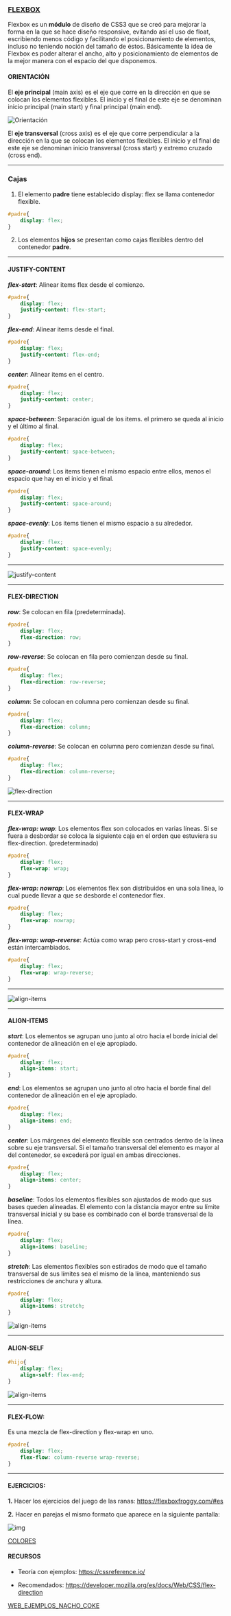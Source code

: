 ### [FLEXBOX](https://developer.mozilla.org/es/docs/Web/CSS/CSS_Flexible_Box_Layout/Basic_Concepts_of_Flexbox)

Flexbox es un **módulo** de diseño de CSS3 que se creó para mejorar la forma en la que se hace diseño responsive, evitando así el uso de float, escribiendo menos código y facilitando el posicionamiento de elementos, incluso no teniendo noción del tamaño de éstos. Básicamente la idea de Flexbox es poder alterar el ancho, alto y posicionamiento de elementos de la mejor manera con el espacio del que disponemos.

#### ORIENTACIÓN

El **eje principal** (main axis) es el eje que corre en la dirección en que se colocan los elementos flexibles. El inicio y el final de este eje se denominan inicio principal (main start) y final principal (main end).

![Orientación](../assets/clase36/img0.png)

El **eje transversal** (cross axis) es el eje que corre perpendicular a la dirección en la que se colocan los elementos flexibles. El inicio y el final de este eje se denominan inicio transversal (cross start) y extremo cruzado (cross end).

* * *

### Cajas 

1. El elemento **padre** tiene establecido display: flex se llama contenedor flexible.

```css
#padre{
    display: flex;
}
```

2. Los elementos **hijos** se presentan como cajas flexibles dentro del contenedor **padre**.

* * *

#### JUSTIFY-CONTENT

***flex-start***: Alinear items flex desde el comienzo. 

```css
#padre{
    display: flex;
    justify-content: flex-start;
}
```
***flex-end***: Alinear items desde el final. 

```css
#padre{
    display: flex;
    justify-content: flex-end;
}
```

***center***: Alinear items en el centro.

```css
#padre{
    display: flex;
    justify-content: center;
}
```
***space-between***: Separación igual de los items. el primero se queda al inicio y el último al final.

```css
#padre{
    display: flex;
    justify-content: space-between;
}
```
***space-around***: Los items tienen el mismo espacio entre ellos, menos el espacio que hay en el inicio y el final.

```css
#padre{
    display: flex;
    justify-content: space-around;
}
```

***space-evenly***: Los items tienen el mismo espacio a su alrededor.

```css
#padre{
    display: flex;
    justify-content: space-evenly;
}
```

* * *

![justify-content](../assets/clase36/img1.png)

* * *

#### FLEX-DIRECTION

***row***: Se colocan en fila (predeterminada). 

```css
#padre{
    display: flex;
    flex-direction: row;
}
```

***row-reverse***: Se colocan en fila pero comienzan desde su final.

```css
#padre{
    display: flex;
    flex-direction: row-reverse;
}
```

***column***: Se colocan en columna pero comienzan desde su final.

```css
#padre{
    display: flex;
    flex-direction: column;
}
```

***column-reverse***: Se colocan en columna pero comienzan desde su final.

```css
#padre{
    display: flex;
    flex-direction: column-reverse;
}
```
![flex-direction](../assets/clase36/img2.png)

* * *

#### FLEX-WRAP


***flex-wrap: wrap***: Los elementos flex son colocados en varias líneas. Si se fuera a desbordar se coloca la siguiente caja en el orden que estuviera su flex-direction. (predeterminado)

```css
#padre{
    display: flex;
    flex-wrap: wrap;
}
```

***flex-wrap: nowrap***: Los elementos flex son distribuidos en una sola línea, lo cual puede llevar a que se desborde el contenedor flex.

```css
#padre{
    display: flex;
    flex-wrap: nowrap;
}
```

***flex-wrap: wrap-reverse***: Actúa como wrap pero cross-start y cross-end están intercambiados.

```css
#padre{
    display: flex;
    flex-wrap: wrap-reverse;
}
```
* * *
![align-items](../assets/clase36/img3.PNG)

* * *

#### ALIGN-ITEMS

***start***: Los elementos se agrupan uno junto al otro hacia el borde inicial del contenedor de alineación en el eje apropiado.

```css
#padre{
    display: flex;
    align-items: start;
}
```

***end***: Los elementos se agrupan uno junto al otro hacia el borde final del contenedor de alineación en el eje apropiado.

```css
#padre{
    display: flex;
    align-items: end;
}
```

***center***: Los márgenes del elemento flexible son centrados dentro de la línea sobre su eje transversal. Si el tamaño transversal del elemento es mayor al del contenedor, se excederá por igual en ambas direcciones.

```css
#padre{
    display: flex;
    align-items: center;
}
```

***baseline***: Todos los elementos flexibles son ajustados de modo que sus bases queden alineadas. El elemento con la distancia mayor entre su límite transversal inicial y su base es combinado con el borde transversal de la línea.

```css
#padre{
    display: flex;
    align-items: baseline;
}
```
***stretch***: Las elementos flexibles son estirados de modo que el tamaño transversal de sus límites sea el mismo de la línea, manteniendo sus restricciones de anchura y altura.

```css
#padre{
    display: flex;
    align-items: stretch;
}
```

![align-items](../assets/clase36/img4.png)

* * *

#### ALIGN-SELF

```css
#hijo{
    display: flex;
    align-self: flex-end;
}
```
![align-items](../assets/clase36/img5.png)

* * *

#### FLEX-FLOW: 

Es una mezcla de flex-direction y flex-wrap en uno.

```css
#padre{
    display: flex;
    flex-flow: column-reverse wrap-reverse;
}
```

* * *

#### EJERCICIOS: 

**1.** Hacer los ejercicios del juego de las ranas: https://flexboxfroggy.com/#es 

**2.** Hacer en parejas el mismo formato que aparece en la siguiente pantalla:

![img](../assets/clase36/img6.png)

[COLORES](../assets/clase36/colores/)

#### RECURSOS

* Teoría con ejemplos: https://cssreference.io/

* Recomendados:  https://developer.mozilla.org/es/docs/Web/CSS/flex-direction

[WEB_EJEMPLOS_NACHO_COKE](https://fs-abr-22-taller-flex-box.netlify.app/)